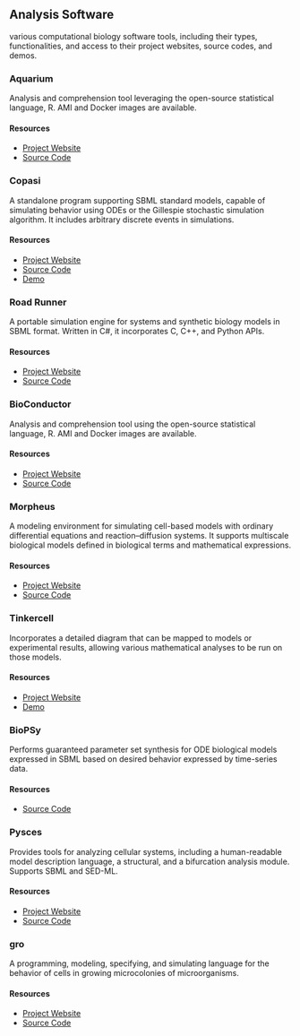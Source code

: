 ##  Analysis Software


various computational biology software tools, including their types, functionalities, and access to their project websites, source codes, and demos.

### Aquarium

Analysis and comprehension tool leveraging the open-source statistical language, R. AMI and Docker images are available.  

#### Resources

- [Project Website](https://www.aquarium.bio/)  
- [Source Code](https://code.bioconductor.org/)

### Copasi

A standalone program supporting SBML standard models, capable of simulating behavior using ODEs or the Gillespie stochastic simulation algorithm. It includes arbitrary discrete events in simulations.  

#### Resources

- [Project Website](http://copasi.org/)  
- [Source Code](https://github.com/copasi/COPASI)  
- [Demo](https://www.youtube.com/watch?v=4pH16ema-Lg&list=PLHUVSEH0UcxhpX3vhdSJmBcmJywy0PI1P&ab_channel=CopasiTutorials)

### Road Runner

A portable simulation engine for systems and synthetic biology models in SBML format. Written in C#, it incorporates C, C++, and Python APIs.  

#### Resources

- [Project Website](https://www.libroadrunner.org/)  
- [Source Code](https://sourceforge.net/projects/libroadrunner/files/)


### BioConductor

Analysis and comprehension tool using the open-source statistical language, R. AMI and Docker images are available.  

#### Resources

- [Project Website](https://www.bioconductor.org/)  
- [Source Code](https://code.bioconductor.org/)


### Morpheus

A modeling environment for simulating cell-based models with ordinary differential equations and reaction–diffusion systems. It supports multiscale biological models defined in biological terms and mathematical expressions.  

#### Resources

- [Project Website](http://morpheus.gitlab.io/)  
- [Source Code](https://gitlab.com/morpheus.lab/morpheus)


### Tinkercell

Incorporates a detailed diagram that can be mapped to models or experimental results, allowing various mathematical analyses to be run on those models.  

#### Resources

- [Project Website](http://www.tinkercell.com/)  
- [Demo](https://www.youtube.com/watch?v=WRpdorLsrK0&ab_channel=DeepakChandran)


### BioPSy

Performs guaranteed parameter set synthesis for ODE biological models expressed in SBML based on desired behavior expressed by time-series data.  

#### Resources

- [Source Code](https://github.com/dreal/biology)


### Pysces

Provides tools for analyzing cellular systems, including a human-readable model description language, a structural, and a bifurcation analysis module. Supports SBML and SED-ML.  

#### Resources

- [Project Website](https://pysces.sourceforge.net/)  
- [Source Code](https://sourceforge.net/projects/primer3/)


### gro

A programming, modeling, specifying, and simulating language for the behavior of cells in growing microcolonies of microorganisms.  

#### Resources

- [Project Website](https://depts.washington.edu/soslab/gro/)  
- [Source Code](https://github.com/klavinslab/gro)

